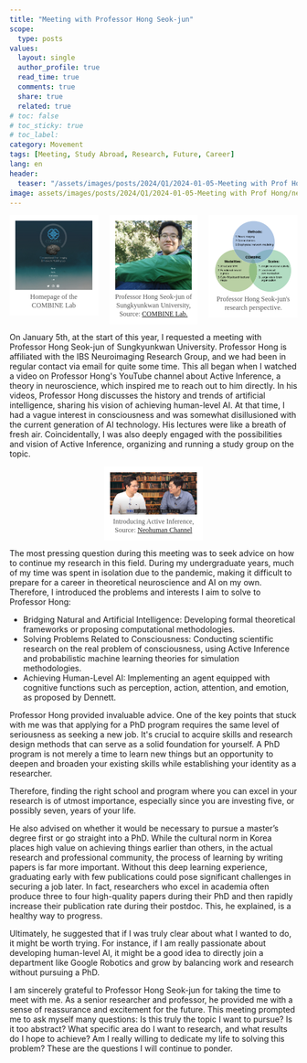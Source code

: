 ```yaml
---
title: "Meeting with Professor Hong Seok-jun"
scope:
  type: posts
values:
  layout: single
  author_profile: true
  read_time: true
  comments: true
  share: true
  related: true
# toc: false
# toc_sticky: true
# toc_label:
category: Movement
tags: [Meeting, Study Abroad, Research, Future, Career]
lang: en
header:
  teaser: "/assets/images/posts/2024/Q1/2024-01-05-Meeting with Prof Hong/neohuman.png"
image: assets/images/posts/2024/Q1/2024-01-05-Meeting with Prof Hong/neohuman.png
---
```


<style>
  .centered-container {
      display: flex;
      justify-content: center;
      align-items: flex-start;
      gap: 20px; /* Adjust the gap between images */
  }
  figure {
      display: flex;
      flex-direction: column;
      margin: 0;
      padding: 10px;
      text-align: center;
      background-color: #fff;
      width: 30%; /* Set the width of each image */
  }
  img {
      width: 100%;
      height: auto;
  }
  figcaption {
      font-family: "Wanted Sans Variable", "Wanted Sans";
      font-size: 12px;
      color: #555;
      margin-top: 5px;
  }
</style>

<div class="centered-container">
  <figure>
    <img src="/assets/images/posts/2024/Q1/2024-01-05-Meeting with Prof Hong/COMBINE.png" alt="Image 1">
    <figcaption>
      Homepage of the COMBINE Lab
    </figcaption>
  </figure>
  <figure>
    <img src="/assets/images/posts/2024/Q1/2024-01-05-Meeting with Prof Hong/hong_seok_jun.jpg" alt="Image 2">
    <figcaption>
      Professor Hong Seok-jun of Sungkyunkwan University, Source: <a href="https://combinelab.net/">COMBINE Lab.</a>
    </figcaption>
  </figure>
  <figure>
    <img src="/assets/images/posts/2024/Q1/2024-01-05-Meeting with Prof Hong/research_perspective.png" alt="Image 3">
    <figcaption>
      Professor Hong Seok-jun's research perspective.
    </figcaption>
  </figure>
</div>

On January 5th, at the start of this year, I requested a meeting with Professor Hong Seok-jun of Sungkyunkwan University. Professor Hong is affiliated with the IBS Neuroimaging Research Group, and we had been in regular contact via email for quite some time. This all began when I watched a video on Professor Hong's YouTube channel about Active Inference, a theory in neuroscience, which inspired me to reach out to him directly. In his videos, Professor Hong discusses the history and trends of artificial intelligence, sharing his vision of achieving human-level AI. At that time, I had a vague interest in consciousness and was somewhat disillusioned with the current generation of AI technology. His lectures were like a breath of fresh air. Coincidentally, I was also deeply engaged with the possibilities and vision of Active Inference, organizing and running a study group on the topic.

<div class="centered-container">
  <figure>
    <img src="/assets/images/posts/2024/Q1/2024-01-05-Meeting with Prof Hong/neohuman.png" style="width: 100%; height: auto;">
    <figcaption>
      Introducing Active Inference, Source: <a href="https://www.youtube.com/channel/UC4yLLoaFX0H6VHUpjf588AQ">Neohuman Channel</a>
    </figcaption>
  </figure>
</div>

The most pressing question during this meeting was to seek advice on how to continue my research in this field. During my undergraduate years, much of my time was spent in isolation due to the pandemic, making it difficult to prepare for a career in theoretical neuroscience and AI on my own. Therefore, I introduced the problems and interests I aim to solve to Professor Hong:

- Bridging Natural and Artificial Intelligence: Developing formal theoretical frameworks or proposing computational methodologies.
- Solving Problems Related to Consciousness: Conducting scientific research on the real problem of consciousness, using Active Inference and probabilistic machine learning theories for simulation methodologies.
- Achieving Human-Level AI: Implementing an agent equipped with cognitive functions such as perception, action, attention, and emotion, as proposed by Dennett.

Professor Hong provided invaluable advice. One of the key points that stuck with me was that applying for a PhD program requires the same level of seriousness as seeking a new job. It's crucial to acquire skills and research design methods that can serve as a solid foundation for yourself. A PhD program is not merely a time to learn new things but an opportunity to deepen and broaden your existing skills while establishing your identity as a researcher.

Therefore, finding the right school and program where you can excel in your research is of utmost importance, especially since you are investing five, or possibly seven, years of your life.

He also advised on whether it would be necessary to pursue a master’s degree first or go straight into a PhD. While the cultural norm in Korea places high value on achieving things earlier than others, in the actual research and professional community, the process of learning by writing papers is far more important. Without this deep learning experience, graduating early with few publications could pose significant challenges in securing a job later. In fact, researchers who excel in academia often produce three to four high-quality papers during their PhD and then rapidly increase their publication rate during their postdoc. This, he explained, is a healthy way to progress.

Ultimately, he suggested that if I was truly clear about what I wanted to do, it might be worth trying. For instance, if I am really passionate about developing human-level AI, it might be a good idea to directly join a department like Google Robotics and grow by balancing work and research without pursuing a PhD.

I am sincerely grateful to Professor Hong Seok-jun for taking the time to meet with me. As a senior researcher and professor, he provided me with a sense of reassurance and excitement for the future. This meeting prompted me to ask myself many questions: Is this truly the topic I want to pursue? Is it too abstract? What specific area do I want to research, and what results do I hope to achieve? Am I really willing to dedicate my life to solving this problem? These are the questions I will continue to ponder.
